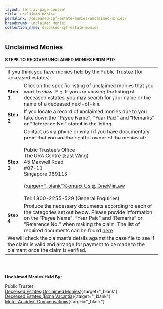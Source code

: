 ```yaml
---
layout: leftnav-page-content
title: Unclaimed Monies
permalink: /deceased-cpf-estate-monies/unclaimed-monies/
breadcrumb: Unclaimed Monies
collection_name: deceased-cpf-estate-monies
---
```


Unclaimed Monies
---

#### **STEPS TO RECOVER UNCLAIMED MONIES FROM PTO**
<table>
  <tr>
    <td colspan="2">If you think you have monies held by the Public Trustee (for deceased estates):</td>
  </tr>
  <tr>
    <td><b>Step 1</b></td>
    <td>Click on the specific listing of unclaimed monies that you want to view. E.g. If you are viewing the listing of deceased estates, you may search for your name or the name of a deceased next-of-kin.</td>
  </tr>
  <tr>
    <td><b>Step 2</b></td>
    <td>If you locate a record of unclaimed monies due to you, take down the “Payee Name”, “Year Paid” and “Remarks” or "Reference No." stated in the listing.
 </td>
  </tr>
  <tr>
    <td><b>Step 3</b></td>
    <td>
      Contact us via phone or email if you have documentary proof that you are the rightful owner of the monies at:<br><br>
      Public Trustee’s Office<br>
      The URA Centre (East Wing)<br>
      45 Maxwell Road<br>
      #07-11<br>
      Singapore 069118<br><br>
      <a href="https://www.mlaw.gov.sg/eservices/enquiry/">{:target="_blank"}Contact Us @ OneMinLaw</a><br><br>
      Tel: 1800-2255-529 (General Enquiries)
    </td>
  </tr>
  <tr>
    <td><b>Step 4</b></td>
    <td>
      Produce the necessary documents according to each of the categories set out below. Please provide information on the “Payee Name”, “Year Paid” and “Remarks” or "Reference No." when making the claim. The list of required documents can be found <a href="/deceased-cpf-estate-monies/forms/">here</a>. 
    </td>
  </tr>
  <tr>
    <td colspan="2">We will check the claimant’s details against the case file to see if the claim is valid and arrange for payment to be made to the claimant once the claim is verified.</td>
  </tr>
</table><br><br>

**Unclaimed Monies Held By:**

Public Trustee<br>
[Deceased Estates(Unclaimed Monies)](/files/PT.pdf){:target="_blank"}<br>
[Deceased Estates (Bona Vacantia)](/files/PTBona-Sept2018.pdf){:target="_blank"}<br> 
[Motor Accident Compensations](/files/MAunclaim-Sept2018.pdf){:target="_blank"}
